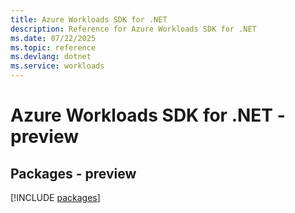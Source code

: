 ```yaml
---
title: Azure Workloads SDK for .NET
description: Reference for Azure Workloads SDK for .NET
ms.date: 07/22/2025
ms.topic: reference
ms.devlang: dotnet
ms.service: workloads
---
```

# Azure Workloads SDK for .NET - preview
## Packages - preview
[!INCLUDE [packages](workloads-index.md)]